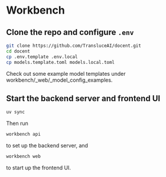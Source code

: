 # Workbench

## Clone the repo and configure `.env`

```bash
git clone https://github.com/TransluceAI/docent.git
cd docent
cp .env.template .env.local
cp models.template.toml models.local.toml
```

Check out some example model templates under workbench/_web/_model_config_examples.

## Start the backend server and frontend UI

```bash
uv sync
```

Then run 

```bash
workbench api
```

to set up the backend server, and

```bash
workbench web
``` 

to start up the frontend UI.